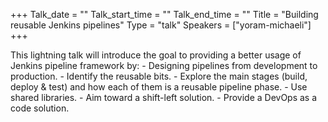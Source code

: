 +++
Talk_date = ""
Talk_start_time = ""
Talk_end_time = ""
Title = "Building reusable Jenkins pipelines"
Type = "talk"
Speakers = ["yoram-michaeli"]
+++

This lightning talk will introduce the goal to providing a better usage of Jenkins pipeline framework by: - Designing pipelines from development to production. - Identify the reusable bits. - Explore the main stages (build, deploy & test) and how each of them is a reusable pipeline phase. - Use shared libraries. - Aim toward a shift-left solution. - Provide a DevOps as a code solution.


